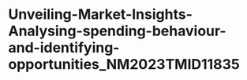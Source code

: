 # Unveiling-Market-Insights-Analysing-spending-behaviour-and-identifying-opportunities_NM2023TMID11835